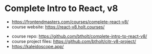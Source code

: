 # Complete Intro to React, v8

- <https://frontendmasters.com/courses/complete-react-v8/>
- course website: <https://react-v8.holt.courses/>

* course repo: <https://github.com/btholt/complete-intro-to-react-v8/>
* course project files: <https://github.com/btholt/citr-v8-project/>
* <https://kaleidoscope.app/>
